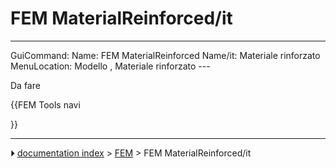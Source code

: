 # FEM MaterialReinforced/it
---
 GuiCommand:   Name: FEM MaterialReinforced   Name/it: Materiale rinforzato   MenuLocation:  Modello , Materiale rinforzato   ---

Da fare





{{FEM Tools navi

}}



---
⏵ [documentation index](../README.md) > [FEM](Category_FEM.md) > FEM MaterialReinforced/it
